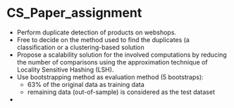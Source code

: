 # CS_Paper_assignment
- Perform duplicate detection of products on webshops.
- Free to decide on the method used to find the duplicates (a classification or a clustering-based solution
- Propose a scalability solution for the involved computations by reducing the number of comparisons using the approximation technique of Locality Sensitive Hashing (LSH).
- Use bootstrapping method as evaluation method (5 bootstraps):
  - 63% of the original data as training data
  - remaining data (out-of-sample) is considered as the test dataset
- 

